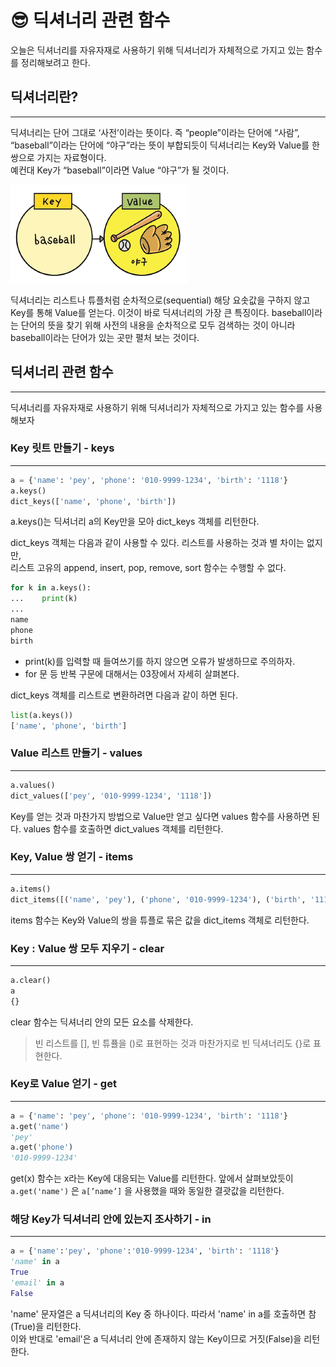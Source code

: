 # 😎 딕셔너리 관련 함수

오늘은 딕셔너리를 자유자재로 사용하기 위해 딕셔너리가 자체적으로 가지고 있는 함수를 정리해보려고 한다.

## 딕셔너리란?

---

딕셔너리는 단어 그대로 ‘사전’이라는 뜻이다. 즉 “people”이라는 단어에 “사람”,  
“baseball”이라는 단어에 “야구”라는 뜻이 부합되듯이 딕셔너리는 Key와 Value를 한 쌍으로 가지는 자료형이다.  
예컨대 Key가 “baseball”이라면 Value “야구”가 될 것이다.

![Alt text](img/image.png)

딕셔너리는 리스트나 튜플처럼 순차적으로(sequential) 해당 요솟값을 구하지 않고  
Key를 통해 Value를 얻는다. 이것이 바로 딕셔너리의 가장 큰 특징이다. baseball이라는 단어의 뜻을 찾기 위해 사전의 내용을 순차적으로 모두 검색하는 것이 아니라 baseball이라는 단어가 있는 곳만 펼처 보는 것이다.

## 딕셔너리 관련 함수

---

딕셔너리를 자유자재로 사용하기 위해 딕셔너리가 자체적으로 가지고 있는 함수를 사용해보자

### Key 릿트 만들기 - keys

---

```python
a = {'name': 'pey', 'phone': '010-9999-1234', 'birth': '1118'}
a.keys()
dict_keys(['name', 'phone', 'birth'])
```

a.keys()는 딕셔너리 a의 Key만을 모아 dict_keys 객체를 리턴한다.

dict_keys 객체는 다음과 같이 사용할 수 있다. 리스트를 사용하는 것과 별 차이는 없지만,  
리스트 고유의 append, insert, pop, remove, sort 함수는 수행할 수 없다.

```python
for k in a.keys():
...    print(k)
...
name
phone
birth
```

- print(k)를 입력할 때 들여쓰기를 하지 않으면 오류가 발생하므로 주의하자.
- for 문 등 반복 구문에 대해서는 03장에서 자세히 살펴본다.

dict_keys 객체를 리스트로 변환하려면 다음과 같이 하면 된다.

```python
list(a.keys())
['name', 'phone', 'birth']
```

### Value 리스트 만들기 - values

---

```python
a.values()
dict_values(['pey', '010-9999-1234', '1118'])
```

Key를 얻는 것과 마찬가지 방법으로 Value만 얻고 싶다면 values 함수를 사용하면 된다. values 함수를 호출하면 dict_values 객체를 리턴한다.

### Key, Value 쌍 얻기 - items

---

```python
a.items()
dict_items([('name', 'pey'), ('phone', '010-9999-1234'), ('birth', '1118')])
```

items 함수는 Key와 Value의 쌍을 튜플로 묶은 값을 dict_items 객체로 리턴한다.

### Key : Value 쌍 모두 지우기 - clear

---

```python
a.clear()
a
{}
```

clear 함수는 딕셔너리 안의 모든 요소를 삭제한다.

> 빈 리스트를 [], 빈 튜퓰을 ()로 표현하는 것과 마찬가지로 빈 딕셔너리도 {}로 표현한다.

### Key로 Value 얻기 - get

---

```python
a = {'name': 'pey', 'phone': '010-9999-1234', 'birth': '1118'}
a.get('name')
'pey'
a.get('phone')
'010-9999-1234'
```

get(x) 함수는 x라는 Key에 대응되는 Value를 리턴한다. 앞에서 살펴보았듯이 `a.get('name')` 은 `a[’name’]` 을 사용했을 때와 동일한 결괏값을 리턴한다.

### 해당 Key가 딕셔너리 안에 있는지 조사하기 - in

---

```python
a = {'name':'pey', 'phone':'010-9999-1234', 'birth': '1118'}
'name' in a
True
'email' in a
False
```

'name' 문자열은 a 딕셔너리의 Key 중 하나이다. 따라서 'name' in a를 호출하면 참(True)을 리턴한다.  
이와 반대로 'email'은 a 딕셔너리 안에 존재하지 않는 Key이므로 거짓(False)을 리턴한다.
